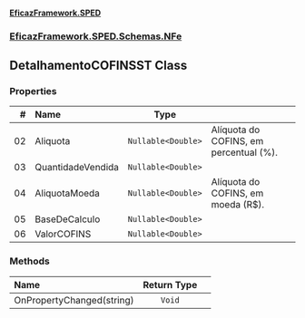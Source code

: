 #### [EficazFramework.SPED](EficazFrameworkSPED.md 'EficazFramework SPED')
### [EficazFramework.SPED.Schemas.NFe](EficazFramework.SPED.Schemas.NFe.md 'EficazFramework.SPED.Schemas.NFe')

## DetalhamentoCOFINSST Class
### Properties

| # | Name | Type | |
| ---: | :--- | :---: | :--- |
| 02 | Aliquota | `Nullable<Double>` | Alíquota do COFINS, em percentual (%). |
| 03 | QuantidadeVendida | `Nullable<Double>` |  |
| 04 | AliquotaMoeda | `Nullable<Double>` | Alíquota do COFINS, em moeda (R$). |
| 05 | BaseDeCalculo | `Nullable<Double>` |  |
| 06 | ValorCOFINS | `Nullable<Double>` |  |
### Methods

| Name | Return Type | |
| :--- | :---: | :--- |
| OnPropertyChanged(string) | `Void` |  |
